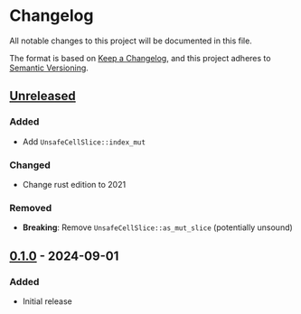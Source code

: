 # Changelog

All notable changes to this project will be documented in this file.

The format is based on [Keep a Changelog](https://keepachangelog.com/en/1.0.0/),
and this project adheres to [Semantic Versioning](https://semver.org/spec/v2.0.0.html).

## [Unreleased]

### Added
 - Add `UnsafeCellSlice::index_mut`

### Changed
 - Change rust edition to 2021

### Removed
 - **Breaking**: Remove `UnsafeCellSlice::as_mut_slice` (potentially unsound)

## [0.1.0] - 2024-09-01

### Added
 - Initial release

[unreleased]: https://github.com/LDeakin/unsafe_cell_slice/compare/v0.1.0...HEAD
[0.1.0]: https://github.com/LDeakin/unsafe_cell_slice/releases/tag/v0.1.0
